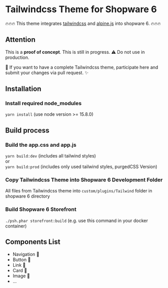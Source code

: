 # Tailwindcss Theme for Shopware 6
:fire::fire::fire: This theme integrates [tailwindcss](https://tailwindcss.com/docs) and [alpine.js](https://github.com/alpinejs/alpine) into shopware 6. :fire::fire::fire:

## Attention
This is a **proof of concept**. This is still in progress. :warning: Do not use in production.

:blue_heart: If you want to have a complete Tailwindcss theme, participate here and submit your changes via pull request. :sparkles:

## Installation

### Install required node_modules
`yarn install` (use node version >= 15.8.0)

## Build process

### Build the app.css and app.js
`yarn build:dev`  (includes all tailwind styles)  
or  
`yarn build:prod` (includes only used tailwind styles, purgedCSS Version)

### Copy Tailwindcss Theme into Shopware 6 Development Folder
All files from Tailwindcss theme into `custom/plugins/Tailwind` folder in shopware 6 directory

### Build Shopware 6 Storefront
`./psh.phar storefront:build` (e.g. use this command in your docker container)

## Components List
- Navigation :construction:
- Button :construction:
- Link :construction:
- Card :construction:
- Image :construction:
- ...
